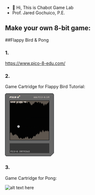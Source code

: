 - 👋 Hi, This is Chabot Game Lab
- Prof. Jared Gochuico, P.E.

## Make your own 8-bit game:

##Flappy Bird & Pong
### 1. 
https://www.pico-8-edu.com/

### 2. 
Game Cartridge for Flappy Bird Tutorial: 

![alt text here](https://raw.githubusercontent.com/chabotgamelab/chabotgamelab/main/my_game.p8.png)

### 3.
Game Cartridge for Pong:

![alt text here](https://raw.githubusercontent.com/chabotgamelab/chabotgamelab/main/pong.p8.png)




<!---
chabotgamelab/chabotgamelab is a ✨ special ✨ repository because its `README.md` (this file) appears on your GitHub profile.
You can click the Preview link to take a look at your changes.
--->

